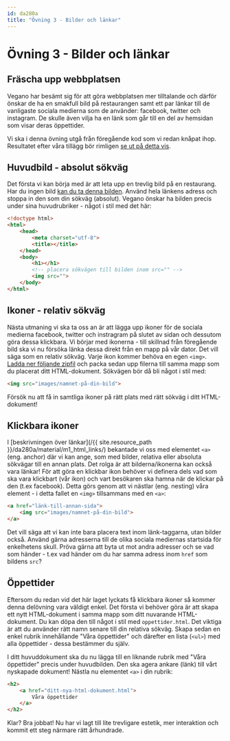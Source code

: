 ```yaml
---
id: da280a
title: "Övning 3 - Bilder och länkar"
---
```


# Övning 3 - Bilder och länkar

## Fräscha upp webbplatsen

Vegano har besämt sig för att göra webbplatsen mer tilltalande och därför önskar de ha en smakfull bild på restaurangen samt ett par länkar till de vanligaste sociala medierna som de använder: facebook, twitter och instagram. De skulle även vilja ha en länk som går till en del av hemsidan som visar deras öppettider.

Vi ska i denna övning utgå från föregående kod som vi redan knåpat ihop. Resultatet efter våra tillägg bör rimligen [se ut på detta vis](../assets/da280a_ex3_bild2.png).


## Huvudbild - absolut sökväg

Det första vi kan börja med är att leta upp en trevlig bild på en restaurang. Har du ingen bild [kan du ta denna bilden](../assets/da280a_ex3_bild2.jpg). Använd hela länkens adress och stoppa in den som din sökväg (absolut). Vegano önskar ha bilden precis under sina huvudrubriker - något i stil med det här:

``` html
<!doctype html>
<html>
    <head>
        <meta charset="utf-8">
        <title></title>
    </head>
    <body>
        <h1></h1>
        <!-- placera sökvägen till bilden inom src="" -->
        <img src="">
    </body>
</html>
```

## Ikoner - relativ sökväg

Nästa utmaning vi ska ta oss an är att lägga upp ikoner för de sociala medierna facebook, twitter och instragram på slutet av sidan och dessutom göra dessa klickbara. Vi börjar med ikonerna - till skillnad från föregående bild ska vi nu försöka länka dessa direkt från en mapp på vår dator. Det vill säga som en relativ sökväg. Varje ikon kommer behöva en egen `<img>`. [Ladda ner följande zipfil](../assets/da280a_ex3_images.zip) och packa sedan upp filerna till samma mapp som du placerat ditt HTML-dokument. Sökvägen bör då bli något i stil med:

``` html
<img src="images/namnet-på-din-bild">
```

Försök nu att få in samtliga ikoner på rätt plats med rätt sökväg i ditt HTML-dokument!

## Klickbara ikoner

I [beskrivningen över länkar](/{{ site.resource_path }}/da280a/material/m1_html_links/) bekantade vi oss med elementet `<a>` (eng. anchor) där vi kan ange, som med bilder, relativa eller absoluta sökvägar till en annan plats. Det rolga är att bilderna/ikonerna kan också vara länkar! För att göra en klickbar ikon behöver vi definera dels vad som ska vara klickbart (vår ikon) och vart besökaren ska hamna när de klickar på den (t.ex facebook). Detta görs genom att vi nästlar (eng. nesting) våra element - i detta fallet en `<img>` tillsammans med en `<a>`:

``` html
<a href="länk-till-annan-sida">
    <img src="images/namnet-på-din-bild">
</a>
```

Det vill säga att vi kan inte bara placera text inom länk-taggarna, utan bilder också. Använd gärna adresserna till de olika sociala mediernas startsida för enkelhetens skull. Pröva gärna att byta ut mot andra adresser och se vad som händer - t.ex vad händer om du har samma adress inom `href` som bildens `src`?

## Öppettider

Eftersom du redan vid det här laget lyckats få klickbara ikoner så kommer denna delövning vara väldigt enkel. Det första vi behöver göra är att skapa ett nytt HTML-dokument i samma mapp som ditt nuvarande HTML-dokument. Du kan döpa den till något i stil med `oppettider.html`. Det viktiga är att du använder rätt namn senare till din relativa sökväg. Skapa sedan en enkel rubrik innehållande "Våra öppettider" och därefter en lista (`<ul>`) med alla öppettider - dessa bestämmer du själv.

I ditt huvuddokument ska du nu lägga till en liknande rubrik med "Våra öppettider" precis under huvudbilden. Den ska agera ankare (länk) till vårt nyskapade dokument! Nästla nu elementet `<a>` i din rubrik:

``` html
<h2>
    <a href="ditt-nya-html-dokument.html">
        Våra öppettider
    </a>
</h2>
```

Klar? Bra jobbat! Nu har vi lagt till lite trevligare estetik, mer interaktion och kommit ett steg närmare rätt århundrade.
